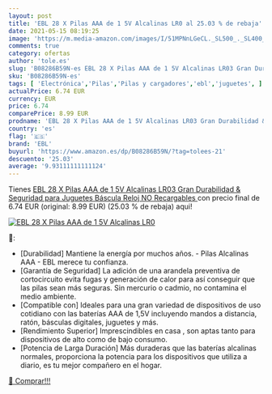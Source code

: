 ```yaml
---
layout: post
title: 'EBL 28 X Pilas AAA de 1 5V Alcalinas LR0 al 25.03 % de rebaja'
date: 2021-05-15 08:19:25
image: 'https://m.media-amazon.com/images/I/51MPNnLGeCL._SL500_._SL400_.jpg'
comments: true
category: ofertas
author: 'tole.es'
slug: 'B08286B59N-es EBL 28 X Pilas AAA de 1 5V Alcalinas LR03 Gran Durabilidad...'
sku: 'B08286B59N-es'
tags: [ 'Electrónica','Pilas','Pilas y cargadores','ebl','juguetes', ]
actualPrice: 6.74 EUR
currency: EUR
price: 6.74
comparePrice: 8.99 EUR
prodname: 'EBL 28 X Pilas AAA de 1 5V Alcalinas LR03 Gran Durabilidad & Seguridad para Juguetes Báscula Reloj  NO Recargables '
country: 'es'
flag: '🇪🇸'
brand: 'EBL'
buyurl: 'https://www.amazon.es/dp/B08286B59N/?tag=tolees-21'
descuento: '25.03'
average: '9.93111111111124'
---
```


Tienes [EBL 28 X Pilas AAA de 1 5V Alcalinas LR03 Gran Durabilidad & Seguridad para Juguetes Báscula Reloj  NO Recargables ](https://www.amazon.es/dp/B08286B59N/?tag=tolees-21) con precio final de  6.74 EUR (original: 8.99 EUR) (25.03 %  de rebaja) aqui!

[![EBL 28 X Pilas AAA de 1 5V Alcalinas LR0](https://m.media-amazon.com/images/I/51MPNnLGeCL._SL500_._SL400_.jpg)](https://www.amazon.es/dp/B08286B59N/?tag=tolees-21)

🔎:

- [Durabilidad] Mantiene la energía por muchos años. - Pilas Alcalinas AAA - EBL merece tu confianza.
- [Garantía de Seguridad] La adición de una arandela preventiva de cortocircuito evita fugas y generación de calor para así conseguir que las pilas sean más seguras. Sin mercurio o cadmio, no contamina el medio ambiente.
- [Compatible con] Ideales para una gran variedad de dispositivos de uso cotidiano con las baterías AAA de 1,5V incluyendo mandos a distancia, ratón, básculas digitales, juguetes y más.
- [Rendimiento Superior] Imprescindibles en casa , son aptas tanto para dispositivos de alto como de bajo consumo.
- [Potencia de Larga Duración] Más duraderas que las baterías alcalinas normales, proporciona la potencia para los dispositivos que utiliza a diario, es tu mejor compañero en el hogar.

[🛒 Comprar!!!](https://www.amazon.es/dp/B08286B59N/?tag=tolees-21)
